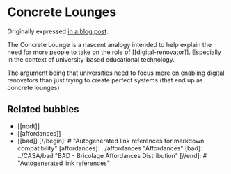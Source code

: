 # Concrete Lounges

Originally expressed [in a blog post](https://djon.es/blog/2014/12/18/concrete-lounge/).

The Concrete Lounge is a nascent analogy intended to help explain the need for more people to take on the role of [[digital-renovator]]. Especially in the context of university-based educational technology.

The argument being that universities need to focus more on enabling digital renovators than just trying to create perfect systems (that end up as concrete lounges)

## Related bubbles

- [[nodt]]
- [[affordances]]
- [[bad]]
[//begin]: # "Autogenerated link references for markdown compatibility"
[affordances]: ../affordances "Affordances"
[bad]: ../CASA/bad "BAD - Bricolage Affordances Distribution"
[//end]: # "Autogenerated link references"